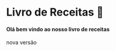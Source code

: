 # Livro de Receitas :children_crossing:

#### Olá bem vindo ao nosso livro de receitas

nova versão



 
